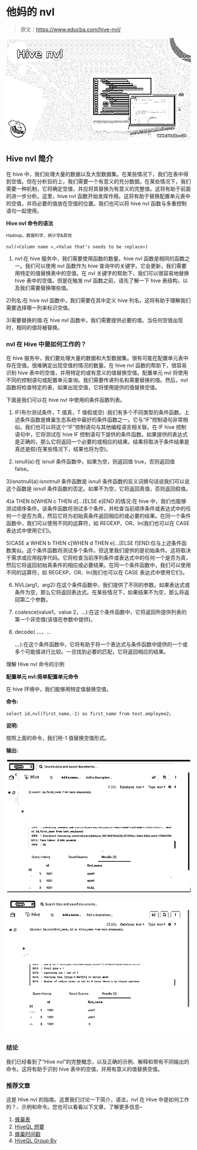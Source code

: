 # 他妈的 nvl

> 原文：<https://www.educba.com/hive-nvl/>

![Hive nvl](img/7dcd06a5c034f531bb035adc9880adc0.png)



## Hive nvl 简介

在 hive 中，我们处理大量的数据以及大型数据集。在某些情况下，我们在表中得到空值。但在分析目的上，我们需要一个有意义的充分数据。在某些情况下，我们需要一种机制，它将确定空值，并应将其替换为有意义的完整值。这将有助于前面的进一步分析。这里，hive nvl 函数开始发挥作用。这将有助于替换配置单元表中的空值，并将必要的值放在空值的位置。我们也可以将 hive nvl 函数与多重控制语句一起使用。

**Hive nvl 命令的语法**

<small>Hadoop、数据科学、统计学&其他</small>

`nvl(<Column name >,<Value that’s needs to be replace>)`

1) nvl:在 hive 服务中，我们需要使用函数的数量。hive nvl 函数是相同的函数之一。我们可以使用 nvl 函数作为 hive 查询中的关键字。它会更新，我们需要用特定的值替换表中的空值。在 nvl 关键字的帮助下，我们可以很容易地替换 hive 表中的空值。但是在触发 nvl 函数之前，请先了解一下 hive 表结构，以及我们需要替换哪些值。

2)列名:在 hive nvl 函数中，我们需要在其中定义 hive 列名。这将有助于理解我们需要选择哪一列来标识空值。

3)需要替换的值:在 hive nvl 函数中，我们需要提供必要的值。当任何空值出现时，相同的值将被替换。

### nvl 在 Hive 中是如何工作的？

在 hive 服务中，我们要处理大量的数据和大型数据集。很有可能在配置单元表中存在空值。很难确定出现空值的情况的数量。在 hive nvl 函数的帮助下，很容易识别 hive 表中的空值，并用特定的或有意义的值替换空值。配置单元 nvl 将使用不同的控制语句或配置单元查询。我们需要传递列名和需要替换的值。然后，nvl 函数将检查特定的表，如果出现空值，它将使用提供的值替换空值。

下面是我们可以在 hive nvl 中使用的条件函数列表。

1) IF(布尔测试条件，T 值真，T 值假或空) :我们有多个不同类型的条件函数。上述条件函数是蜂巢生态系统中最好的条件函数之一。它与“IF”控制语句非常相似。我们也可以将这个“IF”控制语句与其他编程语言相关联。在 IF hive 控制语句中，它将测试在 hive IF 控制语句下提供的条件函数。如果提供的表达式是正确的，那么它将返回一个必要的或相应的结果。结果将取决于条件结果是真还是假(在某些情况下，结果也将为空)。

2) isnull(a):在 isnull 条件函数中，如果为空，则返回值 true，否则返回值 false。

3)isnotnull(a):isnotnull 条件函数是 isnull 条件函数的反义词换句话说我们可以说这个函数是 isnull 条件函数的否定。如果不为空，它将返回真值，否则返回假值。

4)a THEN b[WHEN c THEN d]…[ELSE e]END 的情况:在 hive 中，我们也能够测试顺序条件。该条件函数将测试多个条件，并检查当前顺序条件或表达式中的任何一个是否为真，然后它将为初始真条件返回相应的或必要的结果。在同一个条件函数中，我们可以使用不同的运算符，如 REGEXP、OR、In(我们也可以在 CASE 表达式中使用它们)。

5)CASE a WHEN b THEN c[WHEN d THEN e]…[ELSE f]END:仅与上述条件函数类似。这个条件函数将测试多个条件。但这里我们提供的是初始条件。这将取决于需求或应用程序代码。它将检查当前序列条件或表达式中的任何一个是否为真，然后它将返回初始真条件的相应或必要结果。在同一个条件函数中，我们可以使用不同的运算符，如 REGEXP、OR、In(我们也可以在 CASE 表达式中使用它们)。

6) NVL(arg1，arg2):在这个条件函数中，我们提供了不同的参数。如果表达式或条件为空，那么它将返回表达式。在某些情况下，如果结果不为空，那么将返回第二个参数。

7) coalesce(value1，value 2，...):在这个条件函数中，它将返回所提供列表的第一个非空值(该值在参数中提供)。

8) decode( <expr>、<search1>、<result1>、… <search n="">、<result n="">、<default>):在这个条件函数中，它将有助于将一个表达式与条件函数中提供的一个或多个可能值进行比较。一旦找到必要的匹配，它将返回相应的结果。</default></result></search></result1></search1></expr>

理解 Hive nvl 命令的示例

**配置单元 nvl:简单配置单元命令**

在 hive 环境中，我们能够用特定值替换空值。

**命令:**

`select id,nvl(first_name,-1) as first_name from test.employee2;`

**说明:**

按照上面的命令，我们用-1 值替换空值形式。

**输出:**

![hive nvl 1](img/e305752d2c74b9793616f526cc649d3d.png)



![hive nvl 2](img/e4f14b1eb23faedd86ce93a40d9b479d.png)



### 结论

我们已经看到了“Hive nvl”的完整概念，以及正确的示例、解释和带有不同输出的命令。这将有助于识别 hive 表中的空值，并用有意义的值替换空值。

### 推荐文章

这是 Hive nvl 的指南。这里我们讨论一下简介，语法，nvl 在 Hive 中是如何工作的？、示例和命令。您也可以看看以下文章，了解更多信息–

1.  [蜂巢表](https://www.educba.com/hive-table/)
2.  [HiveQL 想要](https://www.educba.com/hiveql-queries/)
3.  [蜂巢时间戳](https://www.educba.com/hive-timestamp/)
4.  [HiveQL Group By](https://www.educba.com/hiveql-group-by/)






